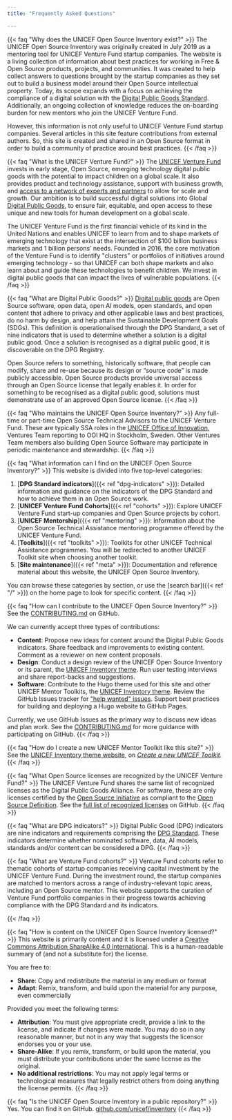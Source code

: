 ```yaml
---
title: "Frequently Asked Questions"

---
```


{{< faq "Why does the UNICEF Open Source Inventory exist?" >}}
The UNICEF Open Source Inventory was originally created in July 2019 as a mentoring tool for UNICEF Venture Fund startup companies.
The website is a living collection of information about best practices for working in Free & Open Source products, projects, and communities.
It was created to help collect answers to questions brought by the startup companies as they set out to build a business model around their Open Source intellectual property.
Today, its scope expands with a focus on achieving the compliance of a digital solution with the [Digital Public Goods Standard](https://digitalpublicgoods.net/standard/).
Additionally, an ongoing collection of knowledge reduces the on-boarding burden for new mentors who join the UNICEF Venture Fund.

However, this information is not only useful to UNICEF Venture Fund startup companies.
Several articles in this site feature contributions from external authors.
So, this site is created and shared in an Open Source format in order to build a community of practice around best practices.
{{< /faq >}}


{{< faq "What is the UNICEF Venture Fund?" >}}
The [UNICEF Venture Fund](https://www.unicefinnovationfund.org/) invests in early stage, Open Source, emerging technology digital public goods with the potential to impact children on a global scale.
It also provides product and technology assistance, support with business growth, and [access to a network of experts and partners](https://www.unicef.org/innovation/stories/spurring-new-digital-public-goods) to allow for scale and growth.
Our ambition is to build successful digital solutions into Global [Digital Public Goods](https://digitalpublicgoods.net/digital-public-goods/), to ensure fair, equitable, and open access to these unique and new tools for human development on a global scale.

The UNICEF Venture Fund is the first financial vehicle of its kind in the United Nations and enables UNICEF to learn from and to shape markets of emerging technology that exist at the intersection of $100 billion business markets and 1 billion persons’ needs.
Founded in 2016, the core motivation of the Venture Fund is to identify "clusters" or portfolios of initiatives around emerging technology - so that UNICEF can both shape markets and also learn about and guide these technologies to benefit children.
We invest in digital public goods that can impact the lives of vulnerable populations.
{{< /faq >}}


{{< faq "What are Digital Public Goods?" >}}
[Digital public goods](https://en.wikipedia.org/wiki/Digital_public_goods) are Open Source software, open data, open AI models, open standards, and open content that adhere to privacy and other applicable laws and best practices, do no harm by design, and help attain the Sustainable Development Goals (SDGs).
This definition is operationalised through the DPG Standard, a set of nine indicators that is used to determine whether a solution is a digital public good.
Once a solution is recognised as a digital public good, it is discoverable on the DPG Registry.

Open Source refers to something, historically software, that people can modify, share and re-use because its design or “source code” is made publicly accessible.
Open Source products provide universal access through an Open Source license that legally enables it.
In order for something to be recognised as a digital public good, solutions must demonstrate use of an approved Open Source license.
{{< /faq >}}


{{< faq "Who maintains the UNICEF Open Source Inventory?" >}}
Any full-time or part-time Open Source Technical Advisors to the UNICEF Venture Fund.
These are typically SSA roles in the [UNICEF Office of Innovation](https://www.unicef.org/innovation/), Ventures Team reporting to OOI HQ in Stockholm, Sweden.
Other Ventures Team members also building Open Source Software may participate in periodic maintenance and stewardship.
{{< /faq >}}


{{< faq "What information can I find on the UNICEF Open Source Inventory?" >}}
This website is divided into five top-level categories:

1. [**DPG Standard indicators**]({{< ref "dpg-indicators" >}}):
   Detailed information and guidance on the indicators of the DPG Standard and how to achieve them in an Open Source work.
1. [**UNICEF Venture Fund Cohorts**]({{< ref "cohorts" >}}):
   Explore UNICEF Venture Fund start-up companies and Open Source projects by cohort.
1. [**UNICEF Mentorship**]({{< ref "mentoring" >}}):
   Information about the Open Source Technical Assistance mentoring programme offered by the UNICEF Venture Fund.
1. [**Toolkits**]({{< ref "toolkits" >}}):
   Toolkits for other UNICEF Technical Assistance programmes. You will be redirected to another UNICEF Toolkit site when choosing another toolkit.
1. [**Site maintenance**]({{< ref "meta" >}}):
   Documentation and reference material about this website, the UNICEF Open Source Inventory.

You can browse these categories by section, or use the [search bar]({{< ref "/" >}}) on the home page to look for specific content.
{{< /faq >}}


{{< faq "How can I contribute to the UNICEF Open Source Inventory?" >}}
See the [CONTRIBUTING.md](https://github.com/unicef/inventory/blob/main/.github/CONTRIBUTING.md) on GitHub.

We can currently accept three types of contributions:

* **Content**:
  Propose new ideas for content around the Digital Public Goods indicators.
  Share feedback and improvements to existing content.
  Comment as a reviewer on new content proposals.
* **Design**:
  Conduct a design review of the UNICEF Open Source Inventory or its parent, the [UNICEF Inventory theme](https://unicef.github.io/inventory-hugo-theme/).
  Run user testing interviews and share report-backs and suggestions.  
* **Software**:
  Contribute to the Hugo theme used for this site and other UNICEF Mentor Toolkits, the [UNICEF Inventory theme](https://github.com/unicef/inventory-hugo-theme).
  Review the GitHub Issues tracker for ["help wanted" issues](https://github.com/unicef/inventory-hugo-theme/issues?q=is%3Aissue+is%3Aopen+label%3A%22I%3A+help+wanted%22).
  Support best practices for building and deploying a Hugo website to GitHub Pages.

Currently, we use GitHub Issues as the primary way to discuss new ideas and plan work.
See the [CONTRIBUTING.md](https://github.com/unicef/inventory/blob/main/.github/CONTRIBUTING.md) for more guidance with participating on GitHub.
{{< /faq >}}


{{< faq "How do I create a new UNICEF Mentor Toolkit like this site?" >}}
See the [UNICEF Inventory theme website](https://unicef.github.io/inventory-hugo-theme), on [_Create a new UNICEF Toolkit_](https://unicef.github.io/inventory-hugo-theme/install/unicef-toolkit/).
{{< /faq >}}


{{< faq "What Open Source licenses are recognized by the UNICEF Venture Fund?" >}}
The UNICEF Venture Fund shares the same list of recognized licenses as the Digital Public Goods Alliance.
For software, these are only licenses certified by the [Open Source Initiative](https://opensource.org/about) as compliant to the [Open Source Definition](https://opensource.org/osd-annotated).
See the [full list of recognized licenses](https://github.com/DPGAlliance/publicgoods-candidates/blob/main/help-center/licenses.md) on GitHub.
{{< /faq >}}


{{< faq "What are DPG indicators?" >}}
Digital Public Good (DPG) indicators are nine indicators and requirements comprising the [DPG Standard](https://digitalpublicgoods.net/standard/).
These indicators determine whether nominated software, data, AI models, standards and/or content can be considered a DPG.
{{< /faq >}}


{{< faq "What are Venture Fund cohorts?" >}}
Venture Fund cohorts refer to thematic cohorts of startup companies receiving capital investment by the UNICEF Venture Fund.
During the investment round, the startup companies are matched to mentors across a range of industry-relevant topic areas, including an Open Source mentor.
This website supports the curation of Venture Fund portfolio companies in their progress towards achieving compliance with the DPG Standard and its indicators.
<!-- #TODO: Link here to a feature doc page about the Team Profiles feature in the UNICEF Inventory theme. -->
{{< /faq >}}


{{< faq "How is content on the UNICEF Open Source Inventory licensed?" >}}
This website is primarily content and it is licensed under a [Creative Commons Attribution ShareAlike 4.0 International](https://creativecommons.org/licenses/by-sa/4.0/).
This is a human-readable summary of (and not a substitute for) the license.

You are free to:

* **Share**:
  Copy and redistribute the material in any medium or format
* **Adapt**:
  Remix, transform, and build upon the material for any purpose, even commercially

Provided you meet the following terms:

* **Attribution**:
  You must give appropriate credit, provide a link to the license, and indicate if changes were made.
  You may do so in any reasonable manner, but not in any way that suggests the licensor endorses you or your use.
* **Share-Alike**:
  If you remix, transform, or build upon the material, you must distribute your contributions under the same license as the original.
* **No additional restrictions**:
  You may not apply legal terms or technological measures that legally restrict others from doing anything the license permits.
{{< /faq >}}


{{< faq "Is the UNICEF Open Source Inventory in a public repository?" >}}
Yes.
You can find it on GitHub.
[github.com/unicef/inventory](https://github.com/unicef/inventory)
{{< /faq >}}
